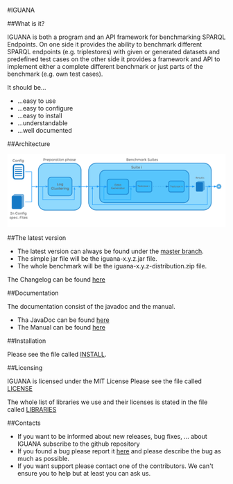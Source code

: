 #IGUANA

##What is it?

IGUANA is both a program and an API framework for benchmarking SPARQL Endpoints.
On one side it provides the ability to benchmark different SPARQL endpoints (e.g. triplestores) with 
given or generated datasets and predefined test cases on the other side it provides a framework and API 
to implement either a complete different benchmark or just parts of the benchmark (e.g. own test cases).


It should be...

+ ...easy to use
+ ...easy to configure
+ ...easy to install
+ ...understandable
+ ...well documented

##Architecture

![Architecture of IGUANA](IGUANA_v0.3_Architecture.png)

##The latest version

+ The latest version can always be found under the [master branch](https://github.com/AKSW/IGUANA/tree/master).
+ The simple jar file will be the iguana-x.y.z.jar file. 
+ The whole benchmark will be the iguana-x.y.z-distribution.zip file.

The Changelog can be found [here](https://github.com/AKSW/IGUANA/blob/master/CHANGELOG)

##Documentation

The documentation consist of the javadoc and the manual.

+ Tha JavaDoc can be found [here](http://aksw.github.io/IGUANA/javadoc/)
+ The Manual can be found [here](https://github.com/AKSW/IGUANA/blob/master/MANUAL.pdf)

##Installation

Please see the file called [INSTALL](https://github.com/AKSW/IGUANA/blob/master/INSTALL).

##Licensing

IGUANA is licensed under the MIT License
Please see the file called [LICENSE](https://github.com/AKSW/IGUANA/blob/master/LICENSE)

The whole list of libraries we use and their licenses is stated in the file called [LIBRARIES](https://github.com/AKSW/IGUANA/blob/master/LIBRARIES)

##Contacts

+ If you want to be informed about new releases, bug fixes, ... about IGUANA subscribe to the github repository
+ If you found a bug please report it [here](https://github.com/AKSW/IGUANA/issues) and please describe the bug as much as possible. 
+ If you want support please contact one of the contributors. We can't ensure you to help but at least you can ask us.
